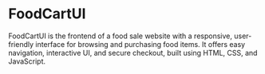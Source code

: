 # FoodCartUI
FoodCartUI is the frontend of a food sale website with a responsive, user-friendly interface for browsing and purchasing food items. It offers easy navigation, interactive UI, and secure checkout, built using HTML, CSS, and JavaScript.
